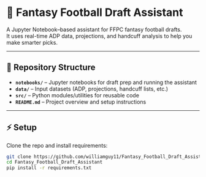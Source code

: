 # 🏈 Fantasy Football Draft Assistant

A Jupyter Notebook–based assistant for FFPC fantasy football drafts.  
It uses real-time ADP data, projections, and handcuff analysis to help you make smarter picks.

---

## 📂 Repository Structure

- **`notebooks/`** – Jupyter notebooks for draft prep and running the assistant  
- **`data/`** – Input datasets (ADP, projections, handcuff lists, etc.)  
- **`src/`** – Python modules/utilities for reusable code  
- **`README.md`** – Project overview and setup instructions  

---

## ⚡ Setup

Clone the repo and install requirements:

```bash
git clone https://github.com/williamguy11/Fantasy_Football_Draft_Assistant.git
cd Fantasy_Football_Draft_Assistant
pip install -r requirements.txt
